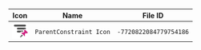 | Icon | Name | File ID |
| ---  | ---  | ---     |
| ![](ParentConstraint%20Icon.png) | `ParentConstraint Icon` | `-7720822084779754186` |
